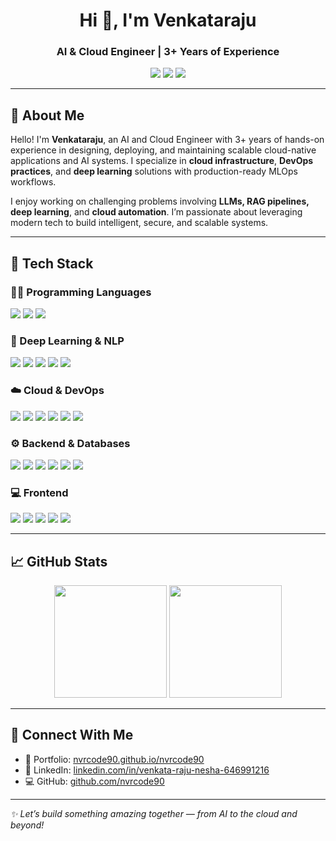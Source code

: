 <h1 align="center">Hi 👋, I'm Venkataraju</h1>
<h3 align="center">AI & Cloud Engineer | 3+ Years of Experience</h3>

<p align="center">
  <a href="https://nvrcode90.github.io/nvrcode90/" target="_blank"><img src="https://img.shields.io/badge/Portfolio-%230A0A0A?style=for-the-badge&logo=github&logoColor=white" /></a>
  <a href="https://www.linkedin.com/in/venkata-raju-nesha-646991216/" target="_blank"><img src="https://img.shields.io/badge/LinkedIn-%230A66C2?style=for-the-badge&logo=linkedin&logoColor=white" /></a>
  <a href="https://github.com/nvrcode90" target="_blank"><img src="https://img.shields.io/badge/GitHub-%23121011?style=for-the-badge&logo=github&logoColor=white" /></a>
</p>

---

## 🧠 About Me

Hello! I'm **Venkataraju**, an AI and Cloud Engineer with 3+ years of hands-on experience in designing, deploying, and maintaining scalable cloud-native applications and AI systems. I specialize in **cloud infrastructure**, **DevOps practices**, and **deep learning** solutions with production-ready MLOps workflows.

I enjoy working on challenging problems involving **LLMs, RAG pipelines, deep learning**, and **cloud automation**. I’m passionate about leveraging modern tech to build intelligent, secure, and scalable systems.

---

## 🚀 Tech Stack

### 👨‍💻 Programming Languages
<p>
  <img src="https://img.shields.io/badge/Python-%2314354C?style=for-the-badge&logo=python&logoColor=white"/>
  <img src="https://img.shields.io/badge/JavaScript-%23F7DF1E?style=for-the-badge&logo=javascript&logoColor=black"/>
  <img src="https://img.shields.io/badge/TypeScript-%23007ACC?style=for-the-badge&logo=typescript&logoColor=white"/>
</p>

### 🧠 Deep Learning & NLP
<p>
  <img src="https://img.shields.io/badge/TensorFlow-%23FF6F00?style=for-the-badge&logo=tensorflow&logoColor=white"/>
  <img src="https://img.shields.io/badge/PyTorch-%23EE4C2C?style=for-the-badge&logo=pytorch&logoColor=white"/>
  <img src="https://img.shields.io/badge/LLMs-%236472D1?style=for-the-badge&logo=openai&logoColor=white"/>
  <img src="https://img.shields.io/badge/RAG-%2300CED1?style=for-the-badge&logo=knowledgebase&logoColor=white"/>
  <img src="https://img.shields.io/badge/Deep%20Learning-%23121011?style=for-the-badge&logo=brain&logoColor=white"/>
</p>

### ☁️ Cloud & DevOps
<p>
  <img src="https://img.shields.io/badge/AWS-%23FF9900?style=for-the-badge&logo=amazon&logoColor=white"/>
  <img src="https://img.shields.io/badge/Docker-%230db7ed?style=for-the-badge&logo=docker&logoColor=white"/>
  <img src="https://img.shields.io/badge/Kubernetes-%23326ce5?style=for-the-badge&logo=kubernetes&logoColor=white"/>
  <img src="https://img.shields.io/badge/Terraform-%235835CC?style=for-the-badge&logo=terraform&logoColor=white"/>
  <img src="https://img.shields.io/badge/Ansible-%23EE0000?style=for-the-badge&logo=ansible&logoColor=white"/>
  <img src="https://img.shields.io/badge/CICD-%23121011?style=for-the-badge&logo=githubactions&logoColor=white"/>
</p>

### ⚙️ Backend & Databases
<p> 
  <img src="https://img.shields.io/badge/Node.js-%2343853D?style=for-the-badge&logo=node.js&logoColor=white"/>
  <img src="https://img.shields.io/badge/FastAPI-%2300C7B7?style=for-the-badge&logo=fastapi&logoColor=white"/> 
  <img src="https://img.shields.io/badge/MongoDB-%2347A248?style=for-the-badge&logo=mongodb&logoColor=white"/> 
  <img src="https://img.shields.io/badge/MySQL-%234479A5?style=for-the-badge&logo=mysql&logoColor=white"/> 
  <img src="https://img.shields.io/badge/Supabase-%231EC6B1?style=for-the-badge&logo=supabase&logoColor=white"/> 
  <img src="https://img.shields.io/badge/Firebase-%23FFCA28?style=for-the-badge&logo=firebase&logoColor=white"/>
</p>

### 💻 Frontend
<p>
  <img src="https://img.shields.io/badge/React-20232A?style=for-the-badge&logo=react&logoColor=61DAFB"/>
  <img src="https://img.shields.io/badge/Next.js-000000?style=for-the-badge&logo=nextdotjs&logoColor=white"/>
  <img src="https://img.shields.io/badge/HTML5-E34F26?style=for-the-badge&logo=html5&logoColor=white"/>
  <img src="https://img.shields.io/badge/CSS3-1572B6?style=for-the-badge&logo=css3&logoColor=white"/>
  <img src="https://img.shields.io/badge/Tailwind_CSS-38B2AC?style=for-the-badge&logo=tailwind-css&logoColor=white"/>
</p>


---

## 📈 GitHub Stats

<p align="center">
  <img src="https://github-readme-stats.vercel.app/api?username=nvrcode90&show_icons=true&theme=tokyonight" height="180"/>
  <img src="https://github-readme-stats.vercel.app/api/top-langs/?username=nvrcode90&layout=compact&theme=tokyonight" height="180"/>
</p>

---

## 🔗 Connect With Me

- 💼 Portfolio: [nvrcode90.github.io/nvrcode90](https://nvrcode90.github.io/nvrcode90/)
- 💼 LinkedIn: [linkedin.com/in/venkata-raju-nesha-646991216](https://www.linkedin.com/in/venkata-raju-nesha-646991216/)
- 💻 GitHub: [github.com/nvrcode90](https://github.com/nvrcode90)

---

_✨ Let’s build something amazing together — from AI to the cloud and beyond!_

